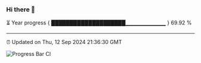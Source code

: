 ### Hi there 👋

⏳ Year progress { ████████████████████▁▁▁▁▁▁▁▁▁▁ } 69.92 %

---

⏰ Updated on Thu, 12 Sep 2024 21:36:30 GMT

![Progress Bar CI](https://github.com/IshwaranRudhara/GIT-ACTION/workflows/Progress%20Bar%20CI/badge.svg)
